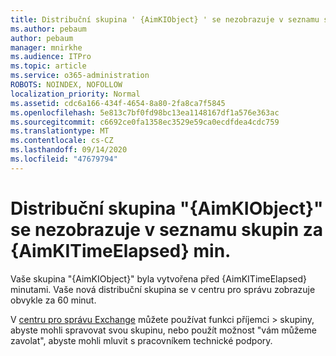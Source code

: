 ```yaml
---
title: Distribuční skupina ' {AimKIObject} ' se nezobrazuje v seznamu skupin za {AimKITimeElapsed} min.
ms.author: pebaum
author: pebaum
manager: mnirkhe
ms.audience: ITPro
ms.topic: article
ms.service: o365-administration
ROBOTS: NOINDEX, NOFOLLOW
localization_priority: Normal
ms.assetid: cdc6a166-434f-4654-8a80-2fa8ca7f5845
ms.openlocfilehash: 5e813c7bf0fd98bc13ea1148167df1a576e363ac
ms.sourcegitcommit: c6692ce0fa1358ec3529e59ca0ecdfdea4cdc759
ms.translationtype: MT
ms.contentlocale: cs-CZ
ms.lasthandoff: 09/14/2020
ms.locfileid: "47679794"
---
```

# <a name="distribution-group-aimkiobject-not-showing-in-groups-list-after-aimkitimeelapsed-minutes"></a>Distribuční skupina "{AimKIObject}" se nezobrazuje v seznamu skupin za {AimKITimeElapsed} min.

Vaše skupina "{AimKIObject}" byla vytvořena před {AimKITimeElapsed} minutami. Vaše nová distribuční skupina se v centru pro správu zobrazuje obvykle za 60 minut.
  
V [centru pro správu Exchange](https://outlook.office365.com/ecp/?rfr=Admin_o365&amp;exsvurl=1&amp;mkt=en-US.aspx) můžete používat funkci příjemci > skupiny, abyste mohli spravovat svou skupinu, nebo použít možnost "vám můžeme zavolat", abyste mohli mluvit s pracovníkem technické podpory. 
  